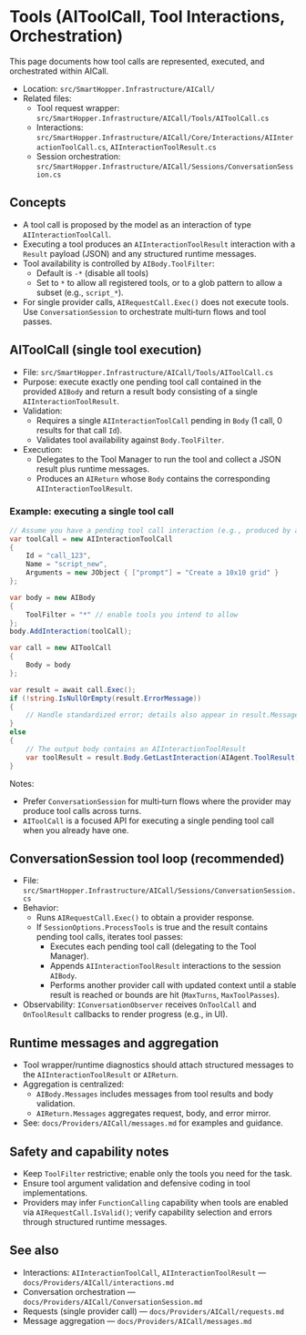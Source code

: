 # Tools (AIToolCall, Tool Interactions, Orchestration)

This page documents how tool calls are represented, executed, and orchestrated within AICall.

- Location: `src/SmartHopper.Infrastructure/AICall/`
- Related files:
  - Tool request wrapper: `src/SmartHopper.Infrastructure/AICall/Tools/AIToolCall.cs`
  - Interactions: `src/SmartHopper.Infrastructure/AICall/Core/Interactions/AIInteractionToolCall.cs`, `AIInteractionToolResult.cs`
  - Session orchestration: `src/SmartHopper.Infrastructure/AICall/Sessions/ConversationSession.cs`

## Concepts

- A tool call is proposed by the model as an interaction of type `AIInteractionToolCall`.
- Executing a tool produces an `AIInteractionToolResult` interaction with a `Result` payload (JSON) and any structured runtime messages.
- Tool availability is controlled by `AIBody.ToolFilter`:
  - Default is `-*` (disable all tools)
  - Set to `*` to allow all registered tools, or to a glob pattern to allow a subset (e.g., `script_*`).
- For single provider calls, `AIRequestCall.Exec()` does not execute tools. Use `ConversationSession` to orchestrate multi‑turn flows and tool passes.

## AIToolCall (single tool execution)

- File: `src/SmartHopper.Infrastructure/AICall/Tools/AIToolCall.cs`
- Purpose: execute exactly one pending tool call contained in the provided `AIBody` and return a result body consisting of a single `AIInteractionToolResult`.
- Validation:
  - Requires a single `AIInteractionToolCall` pending in `Body` (1 call, 0 results for that call `Id`).
  - Validates tool availability against `Body.ToolFilter`.
- Execution:
  - Delegates to the Tool Manager to run the tool and collect a JSON result plus runtime messages.
  - Produces an `AIReturn` whose `Body` contains the corresponding `AIInteractionToolResult`.

### Example: executing a single tool call

```csharp
// Assume you have a pending tool call interaction (e.g., produced by a provider)
var toolCall = new AIInteractionToolCall
{
    Id = "call_123",
    Name = "script_new",
    Arguments = new JObject { ["prompt"] = "Create a 10x10 grid" }
};

var body = new AIBody
{
    ToolFilter = "*" // enable tools you intend to allow
};
body.AddInteraction(toolCall);

var call = new AIToolCall
{
    Body = body
};

var result = await call.Exec();
if (!string.IsNullOrEmpty(result.ErrorMessage))
{
    // Handle standardized error; details also appear in result.Messages
}
else
{
    // The output body contains an AIInteractionToolResult
    var toolResult = result.Body.GetLastInteraction(AIAgent.ToolResult) as AIInteractionToolResult;
}
```

Notes:

- Prefer `ConversationSession` for multi‑turn flows where the provider may produce tool calls across turns.
- `AIToolCall` is a focused API for executing a single pending tool call when you already have one.

## ConversationSession tool loop (recommended)

- File: `src/SmartHopper.Infrastructure/AICall/Sessions/ConversationSession.cs`
- Behavior:
  - Runs `AIRequestCall.Exec()` to obtain a provider response.
  - If `SessionOptions.ProcessTools` is true and the result contains pending tool calls, iterates tool passes:
    - Executes each pending tool call (delegating to the Tool Manager).
    - Appends `AIInteractionToolResult` interactions to the session `AIBody`.
    - Performs another provider call with updated context until a stable result is reached or bounds are hit (`MaxTurns`, `MaxToolPasses`).
- Observability: `IConversationObserver` receives `OnToolCall` and `OnToolResult` callbacks to render progress (e.g., in UI).

## Runtime messages and aggregation

- Tool wrapper/runtime diagnostics should attach structured messages to the `AIInteractionToolResult` or `AIReturn`.
- Aggregation is centralized:
  - `AIBody.Messages` includes messages from tool results and body validation.
  - `AIReturn.Messages` aggregates request, body, and error mirror.
- See: `docs/Providers/AICall/messages.md` for examples and guidance.

## Safety and capability notes

- Keep `ToolFilter` restrictive; enable only the tools you need for the task.
- Ensure tool argument validation and defensive coding in tool implementations.
- Providers may infer `FunctionCalling` capability when tools are enabled via `AIRequestCall.IsValid()`; verify capability selection and errors through structured runtime messages.

## See also

- Interactions: `AIInteractionToolCall`, `AIInteractionToolResult` — `docs/Providers/AICall/interactions.md`
- Conversation orchestration — `docs/Providers/AICall/ConversationSession.md`
- Requests (single provider call) — `docs/Providers/AICall/requests.md`
- Message aggregation — `docs/Providers/AICall/messages.md`
